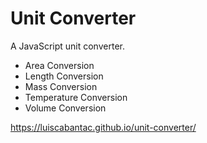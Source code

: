# Unit Converter

A JavaScript unit converter.

- Area Conversion
- Length Conversion
- Mass Conversion
- Temperature Conversion
- Volume Conversion

https://luiscabantac.github.io/unit-converter/
